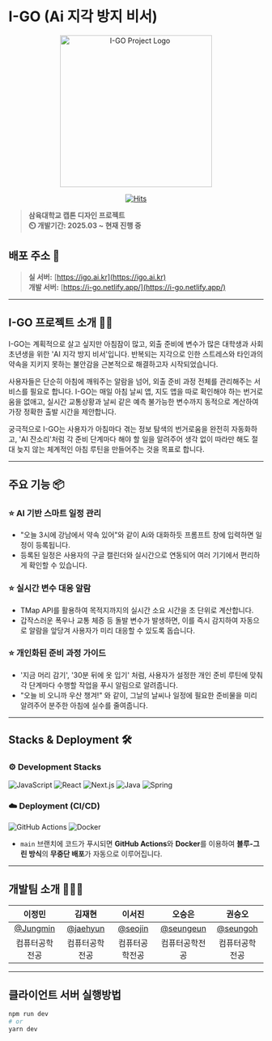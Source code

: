 # I-GO (Ai 지각 방지 비서)

<div align="center">
<img width="300" alt="I-GO Project Logo" src="https://igo.ai.kr/logo.png">

[![Hits](https://hits.seeyoufarm.com/api/count/incr/badge.svg?url=https%3A%2F%2Fgithub.com%2Fprj-capstone-2025-syu%2Fi_go_client&count_bg=%23007ACC&title_bg=%23555555&icon=&icon_color=%23E7E7E7&title=hits&edge_flat=false)](https://hits.seeyoufarm.com)

</div>

> **삼육대학교 캡톤 디자인 프로젝트** <br/> **⏲️ 개발기간: 2025.03 ~ 현재 진행 중**

## 배포 주소 🚀

> **실 서버:** [https://igo.ai.kr](https://igo.ai.kr) <br>
> **개발 서버:** [https://i-go.netlify.app/](https://i-go.netlify.app/) <br>

---

## I-GO 프로젝트 소개 👨‍🏫

I-GO는 계획적으로 살고 싶지만 아침잠이 많고, 외출 준비에 변수가 많은 대학생과 사회초년생을 위한 'AI 지각 방지 비서'입니다. 반복되는 지각으로 인한 스트레스와 타인과의 약속을 지키지 못하는 불안감을 근본적으로 해결하고자 시작되었습니다.

사용자들은 단순히 아침에 깨워주는 알람을 넘어, 외출 준비 과정 전체를 관리해주는 서비스를 필요로 합니다. I-GO는 매일 아침 날씨 앱, 지도 앱을 따로 확인해야 하는 번거로움을 없애고, 실시간 교통상황과 날씨 같은 예측 불가능한 변수까지 동적으로 계산하여 가장 정확한 출발 시간을 제안합니다.

궁극적으로 I-GO는 사용자가 아침마다 겪는 정보 탐색의 번거로움을 완전히 자동화하고, 'AI 잔소리'처럼 각 준비 단계마다 해야 할 일을 알려주어 생각 없이 따라만 해도 절대 늦지 않는 체계적인 아침 루틴을 만들어주는 것을 목표로 합니다.

---

## 주요 기능 📦

### ⭐️ AI 기반 스마트 일정 관리
- "오늘 3시에 강남에서 약속 있어"와 같이 Ai와 대화하듯 프롬프트 창에 입력하면 일정이 등록됩니다.
- 등록된 일정은 사용자의 구글 캘린더와 실시간으로 연동되어 여러 기기에서 편리하게 확인할 수 있습니다.

### ⭐️ 실시간 변수 대응 알람
- TMap API를 활용하여 목적지까지의 실시간 소요 시간을 초 단위로 계산합니다.
- 갑작스러운 폭우나 교통 체증 등 돌발 변수가 발생하면, 이를 즉시 감지하여 자동으로 알람을 앞당겨 사용자가 미리 대응할 수 있도록 돕습니다.

### ⭐️ 개인화된 준비 과정 가이드
- '지금 머리 감기', '30분 뒤에 옷 입기' 처럼, 사용자가 설정한 개인 준비 루틴에 맞춰 각 단계마다 수행할 작업을 푸시 알림으로 알려줍니다.
- "오늘 비 오니까 우산 챙겨!" 와 같이, 그날의 날씨나 일정에 필요한 준비물을 미리 알려주어 분주한 아침에 실수를 줄여줍니다.

---

## Stacks & Deployment 🛠️

### ⚙️ Development Stacks
![JavaScript](https://img.shields.io/badge/JavaScript-F7DF1E?style=for-the-badge&logo=Javascript&logoColor=white)
![React](https://img.shields.io/badge/React-20232A?style=for-the-badge&logo=react&logoColor=61DAFB)
![Next.js](https://img.shields.io/badge/Next.js-000000?style=for-the-badge&logo=Next.js&logoColor=white)
![Java](https://img.shields.io/badge/java-%23ED8B00.svg?style=for-the-badge&logo=openjdk&logoColor=white)
![Spring](https://img.shields.io/badge/spring-%236DB33F.svg?style=for-the-badge&logo=spring&logoColor=white)

### ☁️ Deployment (CI/CD)
![GitHub Actions](https://img.shields.io/badge/GitHub%20Actions-2088FF?style=for-the-badge&logo=GitHub%20Actions&logoColor=white)
![Docker](https://img.shields.io/badge/Docker-2496ED?style=for-the-badge&logo=Docker&logoColor=white)
- `main` 브랜치에 코드가 푸시되면 **GitHub Actions**와 **Docker**를 이용하여 **블루-그린 방식**의 **무중단 배포**가 자동으로 이루어집니다.

---

## 개발팀 소개 🧑‍🤝‍🧑

| 이정민 | 김재현 | 이서진 | 오승은 | 권승오 |
| :---: | :---: | :---: | :---: | :---: |
| [@Jungmin](https://github.com/BBongDDa) | [@jaehyun](https://github.com/kod0406) | [@seojin](https://github.com/selenophile15) | [@seungeun](https://github.com/ggumdols) | [@seungoh](https://github.com/) |
| 컴퓨터공학전공 | 컴퓨터공학전공 | 컴퓨터공학전공 | 컴퓨터공학전공 | 컴퓨터공학전공 |

---

## 클라이언트 서버 실행방법
```bash
npm run dev
# or
yarn dev
```

